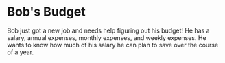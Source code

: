 # Bob's Budget
Bob just got a new job and needs help figuring out his budget!
He has a salary, annual expenses, monthly expenses, and weekly expenses. He wants to know how much of his salary he can plan to save over the course of a year.
